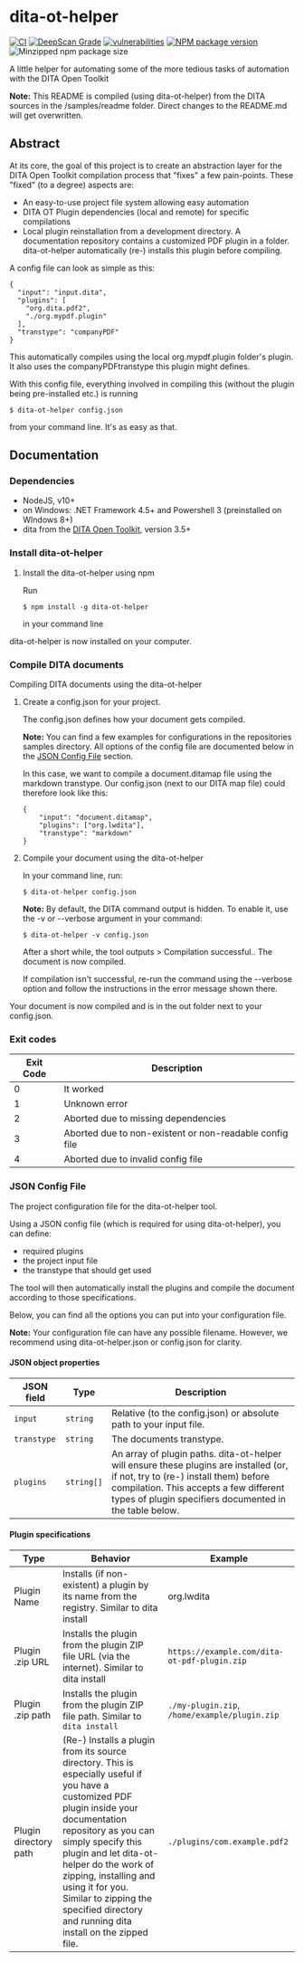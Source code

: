 # dita-ot-helper

[![CI](https://github.com/fliegwerk/dita-ot-helper/workflows/CI/badge.svg)](https://github.com/fliegwerk/dita-ot-helper/actions?query=workflow%3ACI) [![DeepScan Grade](https://deepscan.io/api/teams/9705/projects/12290/branches/188095/badge/grade.svg)](https://deepscan.io/dashboard#view=project&tid=9705&pid=12290&bid=188095) [![vulnerabilities](https://img.shields.io/snyk/vulnerabilities/github/fliegwerk/dita-ot-helper)](https://github.com/fliegwerk/dita-ot-helper/security) [![NPM package version](https://img.shields.io/npm/v/dita-ot-helper)](https://www.npmjs.com/package/dita-ot-helper) ![Minzipped npm package size](https://img.shields.io/bundlephobia/minzip/dita-ot-helper)

A little helper for automating some of the more tedious tasks of automation with the DITA Open Toolkit

**Note:** This README is compiled \(using dita-ot-helper\) from the DITA sources in the /samples/readme folder. Direct changes to the README.md will get overwritten.

## Abstract

At its core, the goal of this project is to create an abstraction layer for the DITA Open Toolkit compilation process that "fixes" a few pain-points. These "fixed" \(to a degree\) aspects are:

-   An easy-to-use project file system allowing easy automation
-   DITA OT Plugin dependencies \(local and remote\) for specific compilations
-   Local plugin reinstallation from a development directory. A documentation repository contains a customized PDF plugin in a folder. dita-ot-helper automatically \(re-\) installs this plugin before compiling.

A config file can look as simple as this:

```
{
  "input": "input.dita",
  "plugins": [
    "org.dita.pdf2",
    "./org.mypdf.plugin"
  ],
  "transtype": "companyPDF"
}
```

This automatically compiles using the local org.mypdf.plugin folder's plugin. It also uses the companyPDFtranstype this plugin might defines.

With this config file, everything involved in compiling this \(without the plugin being pre-installed etc.\) is running

```
$ dita-ot-helper config.json
```

from your command line. It's as easy as that.

## Documentation

### Dependencies

-   NodeJS, v10+
-   on Windows: .NET Framework 4.5+ and Powershell 3 \(preinstalled on WIndows 8+\)
-   dita from the [DITA Open Toolkit](https://www.dita-ot.org/), version 3.5+

### Install dita-ot-helper

1.  Install the dita-ot-helper using npm

    Run

    ```
    $ npm install -g dita-ot-helper
    ```

    in your command line


dita-ot-helper is now installed on your computer.

### Compile DITA documents

Compiling DITA documents using the dita-ot-helper

1.  Create a config.json for your project.

    The config.json defines how your document gets compiled.

    **Note:** You can find a few examples for configurations in the repositories samples directory. All options of the config file are documented below in the [JSON Config File](#json_config_file) section.

    In this case, we want to compile a document.ditamap file using the markdown transtype. Our config.json \(next to our DITA map file\) could therefore look like this:

    ```
    {
        "input": "document.ditamap",
        "plugins": ["org.lwdita"],
        "transtype": "markdown"
    }
    ```

2.  Compile your document using the dita-ot-helper

    In your command line, run:

    ```
    $ dita-ot-helper config.json
    ```

    **Note:** By default, the DITA command output is hidden. To enable it, use the -v or --verbose argument in your command:

    ```
    $ dita-ot-helper -v config.json
    ```

    After a short while, the tool outputs \> Compilation successful.. The document is now compiled.

    If compilation isn't successful, re-run the command using the --verbose option and follow the instructions in the error message shown there.


Your document is now compiled and is in the out folder next to your config.json.

### Exit codes

|Exit Code|Description|
|---------|-----------|
|0|It worked|
|1|Unknown error|
|2|Aborted due to missing dependencies|
|3|Aborted due to non-existent or non-readable config file|
|4|Aborted due to invalid config file|

### JSON Config File

The project configuration file for the dita-ot-helper tool.

Using a JSON config file \(which is required for using dita-ot-helper\), you can define:

-   required plugins
-   the project input file
-   the transtype that should get used

The tool will then automatically install the plugins and compile the document according to those specifications.

Below, you can find all the options you can put into your configuration file.

**Note:** Your configuration file can have any possible filename. However, we recommend using dita-ot-helper.json or config.json for clarity.

#### JSON object properties

|JSON field|Type|Description|
|----------|----|-----------|
|`input`|`string`|Relative \(to the config.json\) or absolute path to your input file.|
|`transtype`|`string`|The documents transtype.|
|`plugins`|`string[]`|An array of plugin paths. dita-ot-helper will ensure these plugins are installed \(or, if not, try to \(re-\) install them\) before compilation. This accepts a few different types of plugin specifiers documented in the table below.|

#### Plugin specifications

|Type|Behavior|Example|
|----|--------|-------|
|Plugin Name|Installs \(if non-existent\) a plugin by its name from the registry. Similar to dita install|org.lwdita|
|Plugin .zip URL|Installs the plugin from the plugin ZIP file URL \(via the internet\). Similar to dita install|`https://example.com/dita-ot-pdf-plugin.zip`|
|Plugin .zip path|Installs the plugin from the plugin ZIP file path. Similar to `dita install`|`./my-plugin.zip`, `/home/example/plugin.zip`|
|Plugin directory path|\(Re-\) Installs a plugin from its source directory. This is especially useful if you have a customized PDF plugin inside your documentation repository as you can simply specify this plugin and let dita-ot-helper do the work of zipping, installing and using it for you. Similar to zipping the specified directory and running dita install on the zipped file.|`./plugins/com.example.pdf2`|

